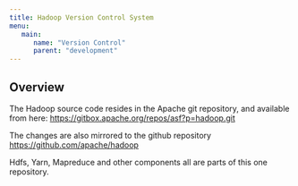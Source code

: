 ```yaml
---
title: Hadoop Version Control System
menu:
   main:
      name: "Version Control"
      parent: "development"
---
```

<!---
  Licensed under the Apache License, Version 2.0 (the "License");
  you may not use this file except in compliance with the License.
  You may obtain a copy of the License at

   https://www.apache.org/licenses/LICENSE-2.0

  Unless required by applicable law or agreed to in writing, software
  distributed under the License is distributed on an "AS IS" BASIS,
  WITHOUT WARRANTIES OR CONDITIONS OF ANY KIND, either express or implied.
  See the License for the specific language governing permissions and
  limitations under the License. See accompanying LICENSE file.
-->

## Overview

The Hadoop source code resides in the Apache git repository, and available from here:
https://gitbox.apache.org/repos/asf?p=hadoop.git

The changes are also mirrored to the github repository https://github.com/apache/hadoop

Hdfs, Yarn, Mapreduce and other components all are parts of this one repository. 
